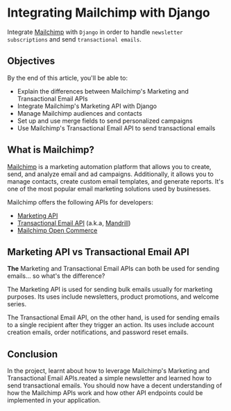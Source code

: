 #   Integrating Mailchimp with Django


Integrate [Mailchimp](https://mailchimp.com/) with `Django` in order to handle `newsletter subscriptions` and send `transactional emails`.

##   Objectives

By the end of this article, you'll be able to:

-   Explain the differences between Mailchimp's Marketing and Transactional Email APIs
-   Integrate Mailchimp's Marketing API with Django
-   Manage Mailchimp audiences and contacts
-   Set up and use merge fields to send personalized campaigns
-   Use Mailchimp's Transactional Email API to send transactional emails

##   What is Mailchimp?

[Mailchimp](https://mailchimp.com/) is a marketing automation platform that allows you to create, send, and analyze email and ad campaigns. Additionally, it allows you to manage contacts, create custom email templates, and generate reports. It's one of the most popular email marketing solutions used by businesses.

Mailchimp offers the following APIs for developers:

-   [Marketing API](https://mailchimp.com/developer/marketing/docs/fundamentals/)
-   [Transactional Email API](https://mailchimp.com/developer/transactional/docs/fundamentals/) (a.k.a, [Mandrill](https://mailchimp.com/developer/transactional/docs/fundamentals/))
-   [Mailchimp Open Commerce](https://mailchimp.com/developer/open-commerce/docs/fundamentals/)


##  Marketing API vs Transactional Email API

**The** Marketing and Transactional Email APIs can both be used for sending emails... so what's the difference?

The Marketing API is used for sending bulk emails usually for marketing purposes. Its uses include newsletters, product promotions, and welcome series.

The Transactional Email API, on the other hand, is used for sending emails to a single recipient after they trigger an action. Its uses include account creation emails, order notifications, and password reset emails.



## Conclusion
In the project, learnt about how to leverage Mailchimp's Marketing and Transactional Email APIs.reated a simple newsletter and learned how to send transactional emails. You should now have a decent understanding of how the Mailchimp APIs work and how other API endpoints could be implemented in your application.